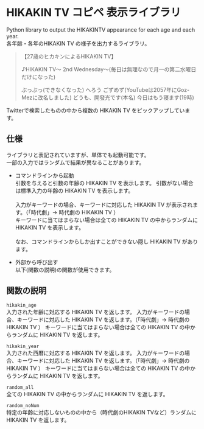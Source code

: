 # HIKAKIN TV コピペ 表示ライブラリ
Python library to output the HIKAKINTV appearance for each age and each year.  
各年齢・各年のHIKAKIN TV の様子を出力するライブラリ。

>【27歳のヒカキンによるHIKAKIN TV】
>
>♪HIKAKIN TV〜 2nd Wednesday〜(毎日は無理なので月一の第二水曜日だけになった)
>
>ぶっぶっ(できなくなった) へろう ごずめず(YouTubeは2057年にGoz-Mezに改名しました) どうも、開發光です(本名) 今日はもう寝ます(19時)

Twitterで検索したものの中から複数の HIKAKIN TV をピックアップしています。

## 仕様
ライブラリと表記されていますが、単体でも起動可能です。  
一部の入力ではランダムで結果が異なることがあります。

- コマンドラインから起動  
引数を与えると引数の年齢の HIKAKIN TV を表示します。
引数がない場合は標準入力の年齢の HIKAKIN TV を表示します。</br></br>入力がキーワードの場合、キーワードに対応した HIKAKIN TV が表示されます。（「時代劇」→ 時代劇の HIKAKIN TV ）</br>キーワードに当てはまらない場合は全ての HIKAKIN TV の中からランダムに HIKAKIN TV を表示します。</br></br>なお、コマンドラインからしか出すことができない隠し HIKAKIN TV があります。

- 外部から呼び出す  
以下(関数の説明)の関数が使用できます。
## 関数の説明
`hikakin_age`  
入力された年齢に対応する HIKAKIN TV を返します。
入力がキーワードの場合、キーワードに対応した HIKAKIN TV を返します。（「時代劇」→ 時代劇の HIKAKIN TV ）
キーワードに当てはまらない場合は全ての HIKAKIN TV の中からランダムに HIKAKIN TV を返します。

`hikakin_year`  
入力された西暦に対応する HIKAKIN TV を返します。
入力がキーワードの場合、キーワードに対応した HIKAKIN TV を返します。（「時代劇」→ 時代劇の HIKAKIN TV ）
キーワードに当てはまらない場合は全ての HIKAKIN TV の中からランダムに HIKAKIN TV を返します。

`random_all`  
全ての HIKAKIN TV の中からランダムに HIKAKIN TV を返します。

`random_noNum`  
特定の年齢に対応しないものの中から（時代劇のHIKAKIN TVなど）ランダムに HIKAKIN TV を返します。

